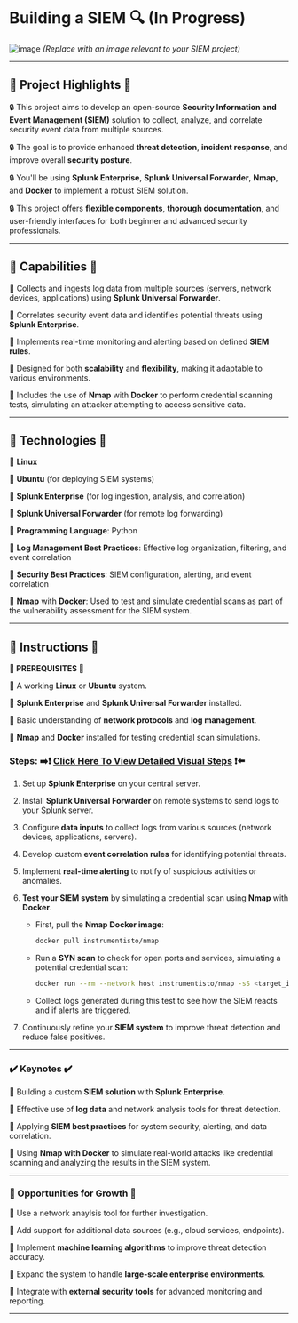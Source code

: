 # Building a SIEM 🔍 (In Progress)
![image](https://github.com/user-attachments/assets/c61dd22f-7bfe-4b7e-8208-bb224459bd6f)  *(Replace with an image relevant to your SIEM project)*

---

## **🔷 Project Highlights 🔷**

🔒 This project aims to develop an open-source **Security Information and Event Management (SIEM)** solution to collect, analyze, and correlate security event data from multiple sources.

🔒 The goal is to provide enhanced **threat detection**, **incident response**, and improve overall **security posture**.

🔒 You'll be using **Splunk Enterprise**, **Splunk Universal Forwarder**, **Nmap**, and **Docker** to implement a robust SIEM solution.

🔒 This project offers **flexible components**, **thorough documentation**, and user-friendly interfaces for both beginner and advanced security professionals.

---

## **🔧 Capabilities 🔧**

🔹 Collects and ingests log data from multiple sources (servers, network devices, applications) using **Splunk Universal Forwarder**.

🔹 Correlates security event data and identifies potential threats using **Splunk Enterprise**.

🔹 Implements real-time monitoring and alerting based on defined **SIEM rules**.

🔹 Designed for both **scalability** and **flexibility**, making it adaptable to various environments.

🔹 Includes the use of **Nmap** with **Docker** to perform credential scanning tests, simulating an attacker attempting to access sensitive data.

---

## **🚨 Technologies 🚨**

🔹 **Linux**

🔹 **Ubuntu** (for deploying SIEM systems)

🔹 **Splunk Enterprise** (for log ingestion, analysis, and correlation)

🔹 **Splunk Universal Forwarder** (for remote log forwarding)

🔹 **Programming Language**: Python

🔹 **Log Management Best Practices**: Effective log organization, filtering, and event correlation

🔹 **Security Best Practices**: SIEM configuration, alerting, and event correlation

🔹 **Nmap** with **Docker**: Used to test and simulate credential scans as part of the vulnerability assessment for the SIEM system.

---

## **👀 Instructions 👀**

**🔹 PREREQUISITES 🔹**

🔹 A working **Linux** or **Ubuntu** system.

🔹 **Splunk Enterprise** and **Splunk Universal Forwarder** installed.

🔹 Basic understanding of **network protocols** and **log management**.

🔹 **Nmap** and **Docker** installed for testing credential scan simulations.

### **Steps:** ➡️❗ [Click Here To View Detailed Visual Steps](https://github.com/MJaloui/Building-a-SIEM/blob/main/VisualStepsHere.md) ❗⬅️

1. Set up **Splunk Enterprise** on your central server.

2. Install **Splunk Universal Forwarder** on remote systems to send logs to your Splunk server.

3. Configure **data inputs** to collect logs from various sources (network devices, applications, servers).

4. Develop custom **event correlation rules** for identifying potential threats.

5. Implement **real-time alerting** to notify of suspicious activities or anomalies.

6. **Test your SIEM system** by simulating a credential scan using **Nmap** with **Docker**.

   - First, pull the **Nmap Docker image**:
     ```bash
     docker pull instrumentisto/nmap
     ```

   - Run a **SYN scan** to check for open ports and services, simulating a potential credential scan:
     ```bash
     docker run --rm --network host instrumentisto/nmap -sS <target_ip>
     ```

   - Collect logs generated during this test to see how the SIEM reacts and if alerts are triggered.

7. Continuously refine your **SIEM system** to improve threat detection and reduce false positives.

---

### **✔️ Keynotes ✔️**

🔹 Building a custom **SIEM solution** with **Splunk Enterprise**.

🔹 Effective use of **log data** and network analysis tools for threat detection.

🔹 Applying **SIEM best practices** for system security, alerting, and data correlation.

🔹 Using **Nmap with Docker** to simulate real-world attacks like credential scanning and analyzing the results in the SIEM system.

---

### **🌱 Opportunities for Growth 🌱**

🔹 Use a network anaylsis tool for further investigation.

🔹 Add support for additional data sources (e.g., cloud services, endpoints).

🔹 Implement **machine learning algorithms** to improve threat detection accuracy.

🔹 Expand the system to handle **large-scale enterprise environments**.

🔹 Integrate with **external security tools** for advanced monitoring and reporting.

---





























































































































